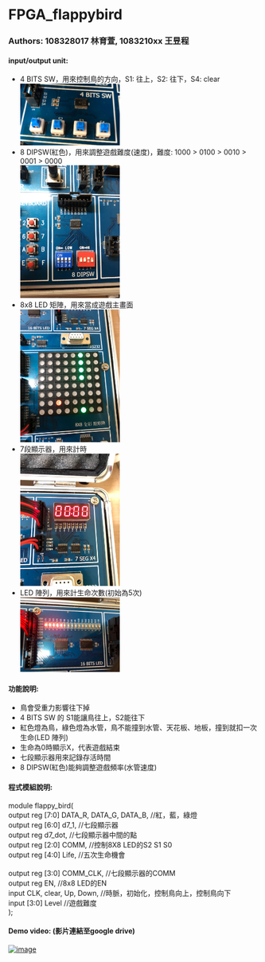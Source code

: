 # FPGA_flappybird

### Authors: 108328017 林育萱, 1083210xx 王昱程

#### input/output unit:
- 4 BITS SW，用來控制鳥的方向，S1: 往上，S2: 往下，S4: clear <br>
<img width="200" alt="image" src="https://github.com/YuXuan1216/FPGA_flappybird/blob/main/img/img5.jpg"><br>
- 8 DIPSW(紅色)，用來調整遊戲難度(速度)，難度: 1000 > 0100 > 0010 > 0001 > 0000 <br>
<img width="200" alt="image" src="https://github.com/YuXuan1216/FPGA_flappybird/blob/main/img/img4.jpg"> <br>
- 8x8 LED 矩陣，用來當成遊戲主畫面 <br>
<img width="200" alt="image" src="https://github.com/YuXuan1216/FPGA_flappybird/blob/main/img/img1.jpg"> <br>
- 7段顯示器，用來計時 <br>
<img width="200" alt="image" src="https://github.com/YuXuan1216/FPGA_flappybird/blob/main/img/img2.jpg"> <br>
- LED 陣列，用來計生命次數(初始為5次) <br>
<img width="200" alt="image" src="https://github.com/YuXuan1216/FPGA_flappybird/blob/main/img/img3.jpg"> <br>

#### 功能說明:
- 鳥會受重力影響往下掉
- 4 BITS SW 的 S1能讓鳥往上，S2能往下
- 紅色燈為鳥，綠色燈為水管，鳥不能撞到水管、天花板、地板，撞到就扣一次生命(LED 陣列)
- 生命為0時顯示X，代表遊戲結束
- 七段顯示器用來記錄存活時間
- 8 DIPSW(紅色)能夠調整遊戲頻率(水管速度)

#### 程式模組說明:
module flappy_bird( <br>
output reg [7:0] DATA_R, DATA_G, DATA_B,  //紅，藍，綠燈<br>
output reg [6:0] d7_1,  //七段顯示器 <br>
output reg d7_dot, //七段顯示器中間的點 <br>
output reg [2:0] COMM, //控制8X8 LED的S2 S1 S0 <br>
output reg [4:0] Life, //五次生命機會 <br>					
output reg [3:0] COMM_CLK, //七段顯示器的COMM <br>
output reg EN, //8x8 LED的EN <br> 
input CLK, clear, Up, Down, //時脈，初始化，控制鳥向上，控制鳥向下 <br>
input [3:0] Level  //遊戲難度 <br>
); 

#### Demo video: (影片連結至google drive)
<a href="https://drive.google.com/file/d/1bemiqWMOaZ0BtUVvmuVjIuR3JXAzb-wW/view?usp=sharing" title="Demo Video"><img width="200" alt="image" src="https://github.com/YuXuan1216/FPGA_flappybird/blob/main/img/img6.png"> <br>
